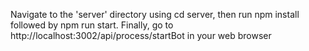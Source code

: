 Navigate to the 'server' directory using cd server, then run npm install followed by npm run start. Finally, go to http://localhost:3002/api/process/startBot in your web browser
